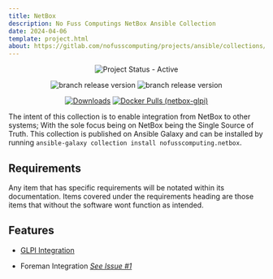 ```yaml
---
title: NetBox
description: No Fuss Computings NetBox Ansible Collection
date: 2024-04-06
template: project.html
about: https://gitlab.com/nofusscomputing/projects/ansible/collections/netbox
---
```


<span style="text-align: center;">

![Project Status - Active](https://img.shields.io/badge/Project%20Status-Active-green?logo=gitlab&style=plastic)


![branch release version](https://img.shields.io/badge/dynamic/yaml?color=ff782e&logo=gitlab&style=plastic&label=Stable%20Release&query=%24.commitizen.version&url=https%3A//gitlab.com/nofusscomputing/projects/ansible/collections/netbox%2F-%2Fraw%2Fmaster%2F.cz.yaml) 
![branch release version](https://img.shields.io/badge/dynamic/yaml?color=ff782e&logo=gitlab&style=plastic&label=Dev%20Release&query=%24.commitizen.version&url=https%3A//gitlab.com/nofusscomputing/projects/ansible/collections/netbox%2F-%2Fraw%2Fdevelopment%2F.cz.yaml)


[![Downloads](https://img.shields.io/badge/dynamic/json?url=https%3A%2F%2Fgalaxy.ansible.com%2Fapi%2Fv3%2Fplugin%2Fansible%2Fcontent%2Fpublished%2Fcollections%2Findex%2Fnofusscomputing%2Fnetbox%2F&query=%24.download_count&style=plastic&logo=ansible&logoColor=white&label=Galaxy%20Downloads&labelColor=black&color=cyan)](https://galaxy.ansible.com/ui/repo/published/nofusscomputing/netbox/)
[![Docker Pulls (netbox-glpi)](https://img.shields.io/docker/pulls/nofusscomputing/netbox-glpi?style=plastic&logo=docker&logoColor=0db7ed&color=0db7ed&label=Docker%20Pulls%20(netbox-glpi))](https://hub.docker.com/r/nofusscomputing/netbox-glpi)


</span>

The intent of this collection is to enable integration from NetBox to other systems; With the sole focus being on NetBox being the Single Source of Truth. This collection is published on Ansible Galaxy and can be installed by running `ansible-galaxy collection install nofusscomputing.netbox`.


## Requirements

Any item that has specific requirements will be notated within its documentation. Items covered under the requirements heading are those items that without the software wont function as intended.


## Features

- [GLPI Integration](role/glpi.md)

- Foreman Integration _[See Issue #1](https://gitlab.com/nofusscomputing/projects/ansible/collections/netbox/-/issues/1)_
